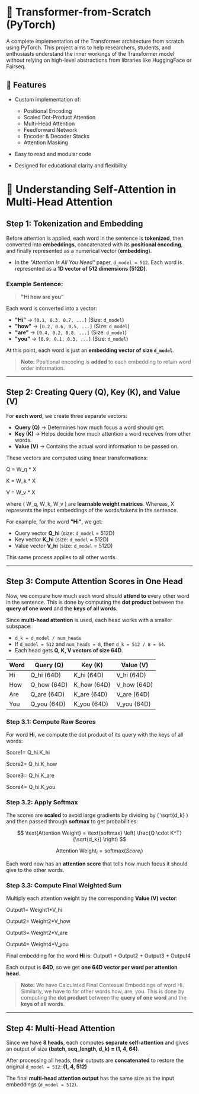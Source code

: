 # 🧠 Transformer-from-Scratch (PyTorch)

A complete implementation of the Transformer architecture from scratch using PyTorch. This project aims to help researchers, students, and enthusiasts understand the inner workings of the Transformer model without relying on high-level abstractions from libraries like HuggingFace or Fairseq.

## 📌 Features

* Custom implementation of:

  * Positional Encoding
  * Scaled Dot-Product Attention
  * Multi-Head Attention
  * Feedforward Network
  * Encoder & Decoder Stacks
  * Attention Masking
* Easy to read and modular code
* Designed for educational clarity and flexibility


# 🔹 Understanding Self-Attention in Multi-Head Attention


## **Step 1: Tokenization and Embedding**  
Before attention is applied, each word in the sentence is **tokenized**, then converted into **embeddings**, concatenated with its **positional encoding**, and finally represented as a numerical vector (**embedding**).

- In the *"Attention Is All You Need"* paper, `d_model = 512`. Each word is represented as a **1D vector of 512 dimensions (512D)**.

### **Example Sentence:**
> **"Hi how are you"**

Each word is converted into a vector:

- **"Hi"** → `[0.1, 0.3, 0.7, ...]`  (Size: `d_model`)
- **"how"** → `[0.2, 0.6, 0.5, ...]`  (Size: `d_model`)
- **"are"** → `[0.4, 0.2, 0.8, ...]`  (Size: `d_model`)
- **"you"** → `[0.9, 0.1, 0.3, ...]`  (Size: `d_model`)

At this point, each word is just an **embedding vector of size `d_model`**.

> **Note:** Positional encoding is **added** to each embedding to retain word order information.

---

## **Step 2: Creating Query (Q), Key (K), and Value (V)**
For **each word**, we create three separate vectors:

- **Query (Q)** → Determines how much focus a word should get.
- **Key (K)** → Helps decide how much attention a word receives from other words.
- **Value (V)** → Contains the actual word information to be passed on.

These vectors are computed using linear transformations:

Q = W_q * X


K = W_k * X


V = W_v * X

where \( W_q, W_k, W_v \) are **learnable weight matrices**. Whereas, X represents the input embeddings of the words/tokens in the sentence.

For example, for the word **"Hi"**, we get:
- Query vector **Q_hi** (size: `d_model` = 512D)
- Key vector **K_hi** (size: `d_model` = 512D)
- Value vector **V_hi** (size: `d_model` = 512D)

This same process applies to all other words.

---

## **Step 3: Compute Attention Scores in One Head**
Now, we compare how much each word should **attend to** every other word in the sentence. This is done by computing the **dot product** between the **query of one word** and the **keys of all words**.

Since **multi-head attention** is used, each head works with a smaller subspace:
- `d_k = d_model / num_heads`
- If `d_model = 512` and `num_heads = 8`, then `d_k = 512 / 8 = 64`.
- Each head gets **Q, K, V vectors of size 64D**.

| Word  | Query (Q)  | Key (K)  | Value (V)  |
|-------|-----------|----------|------------|
| Hi    | Q_hi (64D) | K_hi (64D) | V_hi (64D) |
| How   | Q_how (64D) | K_how (64D) | V_how (64D) |
| Are   | Q_are (64D) | K_are (64D) | V_are (64D) |
| You   | Q_you (64D) | K_you (64D) | V_you (64D) |

### **Step 3.1: Compute Raw Scores**
For word **Hi**, we compute the dot product of its query with the keys of all words:

Score1= Q_hi.K_hi

Score2= Q_hi.K_how

Score3= Q_hi.K_are

Score4= Q_hi.K_you

### **Step 3.2: Apply Softmax**
The scores are **scaled** to avoid large gradients by dividing by \( \sqrt{d_k} \) and then passed through **softmax** to get probabilities:

$$
\text{Attention Weight} = \text{softmax} \left( \frac{Q \cdot K^T}{\sqrt{d_k}} \right)
$$

$$
\text{Attention Weight}_i = \text{softmax} \left(Score_i\right)
$$

Each word now has an **attention score** that tells how much focus it should give to the other words.

### **Step 3.3: Compute Final Weighted Sum**
Multiply each attention weight by the corresponding **Value (V) vector**:

Output1= Weight1*V_hi

Output2= Weight2*V_how

Output3= Weight2*V_are

Output4= Weight4*V_you

Final embedding for the word **Hi** is: Output1 + Output2 + Output3 + Output4 

Each output is **64D**, so we get **one 64D vector per word per attention head**.

> **Note:** We have Calculated Final Contexual Embeddings of word Hi. Similarly, we have to for other words how, are, you. This is done by computing the **dot product** between the **query of one word** and the **keys of all words**.
---

## **Step 4: Multi-Head Attention**
Since we have **8 heads**, each computes **separate self-attention** and gives an output of size **(batch, seq_length, d_k) = (1, 4, 64)**.

After processing all heads, their outputs are **concatenated** to restore the original `d_model = 512`: **(1, 4, 512)**

The final **multi-head attention output** has the same size as the input embeddings (`d_model = 512`).


